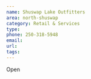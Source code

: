 ```yaml
---
name: Shuswap Lake Outfitters
area: north-shuswap
category: Retail & Services
type:
phone: 250-318-5948
email:
url:
tags:
---
```


Open
